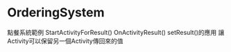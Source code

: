 # OrderingSystem
點餐系統範例
StartActivityForResult() OnActivityResult() setResult()的應用
讓Activity可以保留另一個Activity傳回來的值
